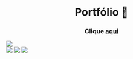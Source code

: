 <h1 align="center">Portfólio 📝</h1>
   
<h3 align="center">Clique <a href="https://projects-gustavo.github.io/">aqui</a></h3>   
<img src="https://cdn.discordapp.com/attachments/876799799255531523/1023752915770417243/img.png">
<div inline:block>
    <img src="https://img.shields.io/badge/html5-%23E34F26.svg?style=for-the-badge&logo=html5&logoColor=white" />
    <img src="https://img.shields.io/badge/css3-%231572B6.svg?style=for-the-badge&logo=css3&logoColor=white" />
    <img src="https://img.shields.io/badge/javascript-%23323330.svg?style=for-the-badge&logo=javascript&logoColor=%23F7DF1E" />
</div>
